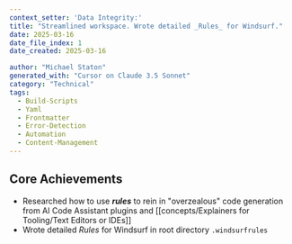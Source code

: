 ```yaml
---
context_setter: 'Data Integrity:'
title: "Streamlined workspace. Wrote detailed _Rules_ for Windsurf."
date: 2025-03-16
date_file_index: 1
date_created: 2025-03-16

author: "Michael Staton"
generated_with: "Cursor on Claude 3.5 Sonnet"
category: "Technical"
tags:
  - Build-Scripts
  - Yaml
  - Frontmatter
  - Error-Detection
  - Automation
  - Content-Management
---
```


## Core Achievements
- Researched how to use **_rules_** to rein in "overzealous" code generation from AI Code Assistant plugins and [[concepts/Explainers for Tooling/Text Editors or IDEs]]  
- Wrote detailed _Rules_ for Windsurf in root directory `.windsurfrules` 